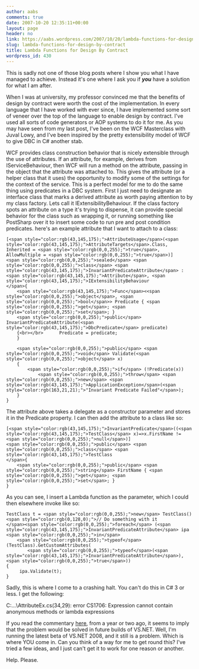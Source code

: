 ```yaml
---
author: aabs
comments: true
date: 2007-10-20 12:35:11+00:00
layout: page
header: no
link: https://aabs.wordpress.com/2007/10/20/lambda-functions-for-design-by-contract/
slug: lambda-functions-for-design-by-contract
title: Lambda Functions for Design By Contract
wordpress_id: 430
---
```


This is sadly not one of those blog posts where I show you what I have managed to achieve. Instead it's one where I ask you if **_you_** have a solution for what I am after. 

When I was at university, my professor convinced me that the benefits of design by contract were worth the cost of the implementation. In every language that I have worked with ever since, I have implemented some sort of veneer over the top of the language to enable design by contract. I've used all sorts of code generators or AOP systems to do it for me. As you may have seen from my last post, I've been on the WCF Masterclass with Juval Lowy, and I've been inspired by the pretty extensibility model of WCF to give DBC in C# another stab.

WCF provides class construction behavior that is nicely extensible through the use of attributes. If an attribute, for example, derives from IServiceBehaviour, then WCF will run a method on the attribute, passing in the object that the attribute was attached to. This gives the attribute (or a helper class that it uses) the opportunity to modify some of the settings for the context of the service. This is a perfect model for me to do the same thing using predicates in a DBC system. First I just need to designate an interface class that marks a derived attribute as worth paying attention to by my class factory. Lets call it IExtensibilityBehaviour. If the class factory spots an attribute on a type it's trying to dispense, it can provide special behavior for the class such as wrapping it, or running something like PostSharp over it to insert some code to run pre and post condition predicates. here's an example attribute that I want to attach to a class:
    
    [<span style="color:rgb(43,145,175);">AttributeUsage</span>(<span style="color:rgb(43,145,175);">AttributeTargets</span>.Class, Inherited = <span style="color:rgb(0,0,255);">true</span>, AllowMultiple = <span style="color:rgb(0,0,255);">true</span>)]
    <span style="color:rgb(0,0,255);">sealed</span> <span style="color:rgb(0,0,255);">class</span> <span style="color:rgb(43,145,175);">InvariantPredicateAttribute</span> : <span style="color:rgb(43,145,175);">Attribute</span>, <span style="color:rgb(43,145,175);">IExtensibilityBehaviour
    </span>{
        <span style="color:rgb(43,145,175);">Func</span><<span style="color:rgb(0,0,255);">object</span>, <span style="color:rgb(0,0,255);">bool</span>> Predicate { <span style="color:rgb(0,0,255);">get</span>; <span style="color:rgb(0,0,255);">set</span>; }
        <span style="color:rgb(0,0,255);">public</span> InvariantPredicateAttribute(<span style="color:rgb(43,145,175);">DbcPredicate</span> predicate)
        {<br></br>      Predicate = predicate;
        }
    
        <span style="color:rgb(0,0,255);">public</span> <span style="color:rgb(0,0,255);">void</span> Validate(<span style="color:rgb(0,0,255);">object</span> x)
        {
            <span style="color:rgb(0,0,255);">if</span> (!Predicate(x))
                <span style="color:rgb(0,0,255);">throw</span> <span style="color:rgb(0,0,255);">new</span> <span style="color:rgb(43,145,175);">ApplicationException</span>(<span style="color:rgb(163,21,21);">"Invariant Predicate Failed"</span>);
        }
    }




The attribute above takes a delegate as a constructor parameter and stores it in the Predicate property. I can then add the attribute to a class like so:
    
    [<span style="color:rgb(43,145,175);">InvariantPredicate</span>((<span style="color:rgb(43,145,175);">TestClass</span> x)=>x.FirstName != <span style="color:rgb(0,0,255);">null</span>)]
    <span style="color:rgb(0,0,255);">public</span> <span style="color:rgb(0,0,255);">class</span> <span style="color:rgb(43,145,175);">TestClass
    </span>{
        <span style="color:rgb(0,0,255);">public</span> <span style="color:rgb(0,0,255);">string</span> FirstName { <span style="color:rgb(0,0,255);">get</span>; <span style="color:rgb(0,0,255);">set</span>; }
    }




As you can see, I insert a Lambda function as the parameter, which I could then elsewhere invoke like so:
    
    TestClass t = <span style="color:rgb(0,0,255);">new</span> TestClass()
    <span style="color:rgb(0,128,0);">// Do something with it
    </span><span style="color:rgb(0,0,255);">foreach</span> (<span style="color:rgb(43,145,175);">InvariantPredicateAttribute</span> ipa <span style="color:rgb(0,0,255);">in</span>
        <span style="color:rgb(0,0,255);">typeof</span>(TestClass).GetCustomAttributes(
            <span style="color:rgb(0,0,255);">typeof</span>(<span style="color:rgb(43,145,175);">InvariantPredicateAttribute</span>), <span style="color:rgb(0,0,255);">true</span>))
    {
         ipa.Validate(t);
    }




Sadly, this is where I come to a crashing halt. You can't do this in C# 3 or less. I get the following:




C:\...\AttributeEx.cs(34,29): error CS1706: Expression cannot contain anonymous methods or lambda expressions


[](http://11011.net/software/vspaste)If you read the commentary [here](https://connect.microsoft.com/VisualStudio/feedback/ViewFeedback.aspx?FeedbackID=91383), from a year or two ago, it seems to imply that the problem would be solved in future builds of VS.NET. Well, I'm running the latest beta of VS.NET 2008, and it still is a problem. Which is where YOU come in. Can you think of a way for me to get round this? I've tried a few ideas, and I just can't get it to work for one reason or another.




Help. Please.
